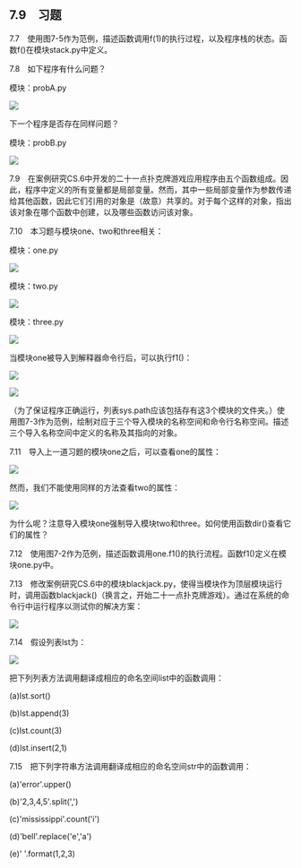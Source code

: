    

## 7.9　习题

7.7　使用图7-5作为范例，描述函数调用f(1)的执行过程，以及程序栈的状态。函数f()在模块stack.py中定义。

7.8　如下程序有什么问题？

模块：probA.py

![](0-Assets/Epubook/程序员编程语言经典合集（计算机科学丛书5册套装），javapython编程语言含经典教材龙书《编译原理》%20(Bruce%20Eckel%20%20Alfred%20V.%20Aho%20%20Monica%20S.%20Lam%20etc.)%20(Z-Library)/images/image08764.jpeg)

下一个程序是否存在同样问题？

模块：probB.py

![](0-Assets/Epubook/程序员编程语言经典合集（计算机科学丛书5册套装），javapython编程语言含经典教材龙书《编译原理》%20(Bruce%20Eckel%20%20Alfred%20V.%20Aho%20%20Monica%20S.%20Lam%20etc.)%20(Z-Library)/images/image08765.jpeg)

7.9　在案例研究CS.6中开发的二十一点扑克牌游戏应用程序由五个函数组成。因此，程序中定义的所有变量都是局部变量。然而，其中一些局部变量作为参数传递给其他函数，因此它们引用的对象是（故意）共享的。对于每个这样的对象，指出该对象在哪个函数中创建，以及哪些函数访问该对象。

7.10　本习题与模块one、two和three相关：

模块：one.py

![](0-Assets/Epubook/程序员编程语言经典合集（计算机科学丛书5册套装），javapython编程语言含经典教材龙书《编译原理》%20(Bruce%20Eckel%20%20Alfred%20V.%20Aho%20%20Monica%20S.%20Lam%20etc.)%20(Z-Library)/images/image08766.jpeg)

模块：two.py

![](0-Assets/Epubook/程序员编程语言经典合集（计算机科学丛书5册套装），javapython编程语言含经典教材龙书《编译原理》%20(Bruce%20Eckel%20%20Alfred%20V.%20Aho%20%20Monica%20S.%20Lam%20etc.)%20(Z-Library)/images/image08767.jpeg)

模块：three.py

![](0-Assets/Epubook/程序员编程语言经典合集（计算机科学丛书5册套装），javapython编程语言含经典教材龙书《编译原理》%20(Bruce%20Eckel%20%20Alfred%20V.%20Aho%20%20Monica%20S.%20Lam%20etc.)%20(Z-Library)/images/image08768.jpeg)

当模块one被导入到解释器命令行后，可以执行f1()：

![](0-Assets/Epubook/程序员编程语言经典合集（计算机科学丛书5册套装），javapython编程语言含经典教材龙书《编译原理》%20(Bruce%20Eckel%20%20Alfred%20V.%20Aho%20%20Monica%20S.%20Lam%20etc.)%20(Z-Library)/images/image08769.jpeg)

![](0-Assets/Epubook/程序员编程语言经典合集（计算机科学丛书5册套装），javapython编程语言含经典教材龙书《编译原理》%20(Bruce%20Eckel%20%20Alfred%20V.%20Aho%20%20Monica%20S.%20Lam%20etc.)%20(Z-Library)/images/image08770.jpeg)

（为了保证程序正确运行，列表sys.path应该包括存有这3个模块的文件夹。）使用图7-3作为范例，绘制对应于三个导入模块的名称空间和命令行名称空间。描述三个导入名称空间中定义的名称及其指向的对象。

7.11　导入上一道习题的模块one之后，可以查看one的属性：

![](0-Assets/Epubook/程序员编程语言经典合集（计算机科学丛书5册套装），javapython编程语言含经典教材龙书《编译原理》%20(Bruce%20Eckel%20%20Alfred%20V.%20Aho%20%20Monica%20S.%20Lam%20etc.)%20(Z-Library)/images/image08771.jpeg)

然而，我们不能使用同样的方法查看two的属性：

![](0-Assets/Epubook/程序员编程语言经典合集（计算机科学丛书5册套装），javapython编程语言含经典教材龙书《编译原理》%20(Bruce%20Eckel%20%20Alfred%20V.%20Aho%20%20Monica%20S.%20Lam%20etc.)%20(Z-Library)/images/image08772.jpeg)

为什么呢？注意导入模块one强制导入模块two和three。如何使用函数dir()查看它们的属性？

7.12　使用图7-2作为范例，描述函数调用one.f1()的执行流程。函数f1()定义在模块one.py中。

7.13　修改案例研究CS.6中的模块blackjack.py，使得当模块作为顶层模块运行时，调用函数blackjack()（换言之，开始二十一点扑克牌游戏）。通过在系统的命令行中运行程序以测试你的解决方案：

![](0-Assets/Epubook/程序员编程语言经典合集（计算机科学丛书5册套装），javapython编程语言含经典教材龙书《编译原理》%20(Bruce%20Eckel%20%20Alfred%20V.%20Aho%20%20Monica%20S.%20Lam%20etc.)%20(Z-Library)/images/image08773.jpeg)

7.14　假设列表lst为：

![](0-Assets/Epubook/程序员编程语言经典合集（计算机科学丛书5册套装），javapython编程语言含经典教材龙书《编译原理》%20(Bruce%20Eckel%20%20Alfred%20V.%20Aho%20%20Monica%20S.%20Lam%20etc.)%20(Z-Library)/images/image08774.jpeg)

把下列列表方法调用翻译成相应的命名空间list中的函数调用：

(a)lst.sort()

(b)lst.append(3)

(c)lst.count(3)

(d)lst.insert(2,1)

7.15　把下列字符串方法调用翻译成相应的命名空间str中的函数调用：

(a)'error'.upper()

(b)'2,3,4,5'.split(',')

(c)'mississippi'.count('i')

(d)'bell'.replace('e','a')

(e)' '.format(1,2,3)
